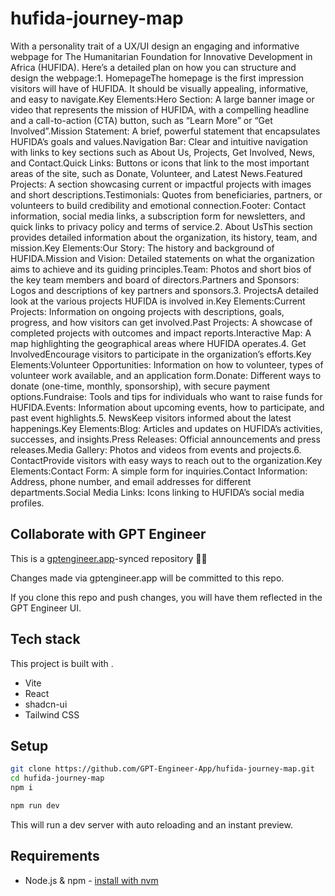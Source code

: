# hufida-journey-map




With a personality trait of a UX/UI design an engaging and informative webpage for The Humanitarian Foundation for Innovative Development in Africa (HUFIDA). Here’s a detailed plan on how you can structure and design the webpage:1. HomepageThe homepage is the first impression visitors will have of HUFIDA. It should be visually appealing, informative, and easy to navigate.Key Elements:Hero Section: A large banner image or video that represents the mission of HUFIDA, with a compelling headline and a call-to-action (CTA) button, such as “Learn More” or “Get Involved”.Mission Statement: A brief, powerful statement that encapsulates HUFIDA’s goals and values.Navigation Bar: Clear and intuitive navigation with links to key sections such as About Us, Projects, Get Involved, News, and Contact.Quick Links: Buttons or icons that link to the most important areas of the site, such as Donate, Volunteer, and Latest News.Featured Projects: A section showcasing current or impactful projects with images and short descriptions.Testimonials: Quotes from beneficiaries, partners, or volunteers to build credibility and emotional connection.Footer: Contact information, social media links, a subscription form for newsletters, and quick links to privacy policy and terms of service.2. About UsThis section provides detailed information about the organization, its history, team, and mission.Key Elements:Our Story: The history and background of HUFIDA.Mission and Vision: Detailed statements on what the organization aims to achieve and its guiding principles.Team: Photos and short bios of the key team members and board of directors.Partners and Sponsors: Logos and descriptions of key partners and sponsors.3. ProjectsA detailed look at the various projects HUFIDA is involved in.Key Elements:Current Projects: Information on ongoing projects with descriptions, goals, progress, and how visitors can get involved.Past Projects: A showcase of completed projects with outcomes and impact reports.Interactive Map: A map highlighting the geographical areas where HUFIDA operates.4. Get InvolvedEncourage visitors to participate in the organization’s efforts.Key Elements:Volunteer Opportunities: Information on how to volunteer, types of volunteer work available, and an application form.Donate: Different ways to donate (one-time, monthly, sponsorship), with secure payment options.Fundraise: Tools and tips for individuals who want to raise funds for HUFIDA.Events: Information about upcoming events, how to participate, and past event highlights.5. NewsKeep visitors informed about the latest happenings.Key Elements:Blog: Articles and updates on HUFIDA’s activities, successes, and insights.Press Releases: Official announcements and press releases.Media Gallery: Photos and videos from events and projects.6. ContactProvide visitors with easy ways to reach out to the organization.Key Elements:Contact Form: A simple form for inquiries.Contact Information: Address, phone number, and email addresses for different departments.Social Media Links: Icons linking to HUFIDA’s social media profiles.

## Collaborate with GPT Engineer

This is a [gptengineer.app](https://gptengineer.app)-synced repository 🌟🤖

Changes made via gptengineer.app will be committed to this repo.

If you clone this repo and push changes, you will have them reflected in the GPT Engineer UI.

## Tech stack

This project is built with .

- Vite
- React
- shadcn-ui
- Tailwind CSS

## Setup

```sh
git clone https://github.com/GPT-Engineer-App/hufida-journey-map.git
cd hufida-journey-map
npm i
```

```sh
npm run dev
```

This will run a dev server with auto reloading and an instant preview.

## Requirements

- Node.js & npm - [install with nvm](https://github.com/nvm-sh/nvm#installing-and-updating)
